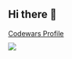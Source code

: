 ## Hi there 👋

<div style="margin-bottom:10px;">
    <a href="https://www.codewars.com/users/bahadirsahin" style="font-size;20px;">Codewars Profile</a>
</div>

<div>
    <img src="https://www.codewars.com/users/bahadirsahin/badges/large?theme=light" />
</div>

<!--
**bahadirsahin/bahadirsahin** is a ✨ _special_ ✨ repository because its `README.md` (this file) appears on your GitHub profile.

Here are some ideas to get you started:

- 🔭 I’m currently working on ...
- 🌱 I’m currently learning ...
- 👯 I’m looking to collaborate on ...
- 🤔 I’m looking for help with ...
- 💬 Ask me about ...
- 📫 How to reach me: ...
- 😄 Pronouns: ...
- ⚡ Fun fact: ...
-->
